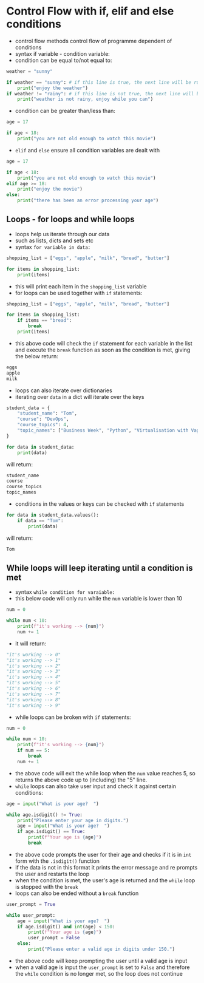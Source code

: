 # Control Flow with if, elif and else conditions
- control flow methods control flow of programme dependent of conditions
- syntax if variable - condition variable:
- condition can be equal to/not equal to:
```python
weather = "sunny"

if weather == "sunny": # if this line is true, the next line will be run
    print("enjoy the weather")
if weather != "rainy": # if this line is not true, the next line will be run
    print("weather is not rainy, enjoy while you can")
```
- condition can be greater than/less than:
```python
age = 17

if age < 18:
    print("you are not old enough to watch this movie")
```
- `elif` and `else` ensure all condition variables are dealt with
```python
age = 17

if age < 18:
    print("you are not old enough to watch this movie")
elif age >= 18:
    print("enjoy the movie")
else:
    print("there has been an error processing your age")
```
## Loops - for loops and while loops

- loops help us iterate through our data
- such as lists, dicts and sets etc
- syntax `for variable in data:`
```python
shopping_list = ["eggs", "apple", "milk", "bread", "butter"]

for items in shopping_list:
    print(items)
```
- this will print each item in the `shopping_list` variable
- for loops can be used together with `if` statements:
```python
shopping_list = ["eggs", "apple", "milk", "bread", "butter"]

for items in shopping_list:
    if items == "bread":
        break
    print(items)
```
- this above code will check the `if` statement for each variable in the list and execute the `break` function as soon as the condition is met, giving the below return:
```python
eggs
apple
milk
```
- loops can also iterate over dictionaries
- iterating over `data` in a dict will iterate over the keys
```python
student_data = {
    "student_name": "Tom",
    "course": "DevOps",
    "course_topics": 4,
    "topic_names": ["Business Week", "Python", "Virtualisation with Vagrant", "AWS Cloud"]
}

for data in student_data:
    print(data)
```
will return:
```python
student_name
course
course_topics
topic_names
```
- conditions in the values or keys can be checked with `if` statements
```python
for data in student_data.values():
    if data == "Tom":
        print(data)
```
will return:
```python
Tom
```
## While loops will leep iterating until a condition is met
- syntax `while condition for varaiable:`
- this below code will only run while the `num` variable is lower than 10
```python
num = 0

while num < 10:
    print(f"it's working --> {num}")
    num += 1
```
- it will return:
```python
"it's working --> 0"
"it's working --> 1"
"it's working --> 2"
"it's working --> 3"
"it's working --> 4"
"it's working --> 5"
"it's working --> 6"
"it's working --> 7"
"it's working --> 8"
"it's working --> 9"
```
- while loops can be broken with `if` statements:
```python
num = 0

while num < 10:
    print(f"it's working --> {num}")
    if num == 5:
        break
    num += 1
```
- the above code will exit the while loop when the `num` value reaches 5, so returns the above code up to (including) the "5" line.
- `while` loops can also take user input and check it against certain conditions:
```python
age = input("What is your age?  ")

while age.isdigit() != True:
    print("Please enter your age in digits.")
    age = input("What is your age?  ")
    if age.isdigit() == True:
        print(f"Your age is {age}")
        break
```
- the above code prompts the user for their age and checks if it is in `int` form with the `.isdigit()` function
- if the data is not in this format it prints the error message and re prompts the user and restarts the loop
- when the condition is met, the user's age is returned and the `while` loop is stopped with the `break`
- loops can also be ended without a `break` function
```python
user_prompt = True

while user_prompt:
    age = input("What is your age?  ")
    if age.isdigit() and int(age) < 150:
        print(f"Your age is {age}")
        user_prompt = False
    else:
        print("Please enter a valid age in digits under 150.")
```
- the above code will keep prompting the user until a valid age is input
- when a valid age is input the `user_prompt` is set to `False` and therefore the `while` condition is no longer met, so the loop does not continue